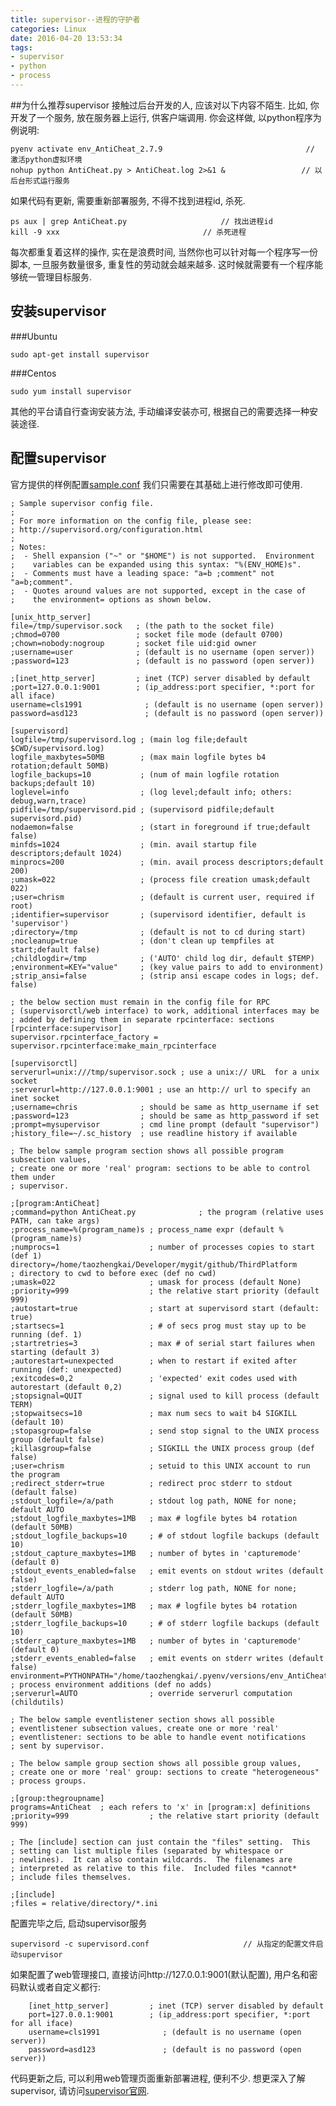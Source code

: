 ```yaml
---
title: supervisor--进程的守护者
categories: Linux
date: 2016-04-20 13:53:34
tags:
- supervisor
- python
- process
---
```


##为什么推荐supervisor
接触过后台开发的人, 应该对以下内容不陌生.
比如, 你开发了一个服务, 放在服务器上运行, 供客户端调用. 你会这样做, 以python程序为例说明:

	pyenv activate env_AntiCheat_2.7.9                                // 激活python虚拟环境
	nohup python AntiCheat.py > AntiCheat.log 2>&1 &                 // 以后台形式运行服务

如果代码有更新, 需要重新部署服务, 不得不找到进程id, 杀死.

	ps aux | grep AntiCheat.py                     // 找出进程id
    kill -9 xxx								   // 杀死进程

每次都重复着这样的操作, 实在是浪费时间, 当然你也可以针对每一个程序写一份脚本, 一旦服务数量很多, 重复性的劳动就会越来越多. 这时候就需要有一个程序能够统一管理目标服务.
<!-- more -->
## 安装supervisor
###Ubuntu

	sudo apt-get install supervisor

###Centos

	sudo yum install supervisor

其他的平台请自行查询安装方法, 手动编译安装亦可, 根据自己的需要选择一种安装途径.

## 配置supervisor
官方提供的样例配置[sample.conf](https://github.com/Supervisor/supervisor/blob/master/supervisor/skel/sample.conf)
我们只需要在其基础上进行修改即可使用.

	; Sample supervisor config file.
    ;
    ; For more information on the config file, please see:
    ; http://supervisord.org/configuration.html
    ;
    ; Notes:
    ;  - Shell expansion ("~" or "$HOME") is not supported.  Environment
    ;    variables can be expanded using this syntax: "%(ENV_HOME)s".
    ;  - Comments must have a leading space: "a=b ;comment" not "a=b;comment".
    ;  - Quotes around values are not supported, except in the case of
    ;    the environment= options as shown below.

    [unix_http_server]
    file=/tmp/supervisor.sock   ; (the path to the socket file)
    ;chmod=0700                 ; socket file mode (default 0700)
    ;chown=nobody:nogroup       ; socket file uid:gid owner
    ;username=user              ; (default is no username (open server))
    ;password=123               ; (default is no password (open server))

    ;[inet_http_server]         ; inet (TCP) server disabled by default
    ;port=127.0.0.1:9001        ; (ip_address:port specifier, *:port for all iface)
    username=cls1991              ; (default is no username (open server))
    password=asd123               ; (default is no password (open server))

    [supervisord]
    logfile=/tmp/supervisord.log ; (main log file;default $CWD/supervisord.log)
    logfile_maxbytes=50MB        ; (max main logfile bytes b4 rotation;default 50MB)
    logfile_backups=10           ; (num of main logfile rotation backups;default 10)
    loglevel=info                ; (log level;default info; others: debug,warn,trace)
    pidfile=/tmp/supervisord.pid ; (supervisord pidfile;default supervisord.pid)
    nodaemon=false               ; (start in foreground if true;default false)
    minfds=1024                  ; (min. avail startup file descriptors;default 1024)
    minprocs=200                 ; (min. avail process descriptors;default 200)
    ;umask=022                   ; (process file creation umask;default 022)
    ;user=chrism                 ; (default is current user, required if root)
    ;identifier=supervisor       ; (supervisord identifier, default is 'supervisor')
    ;directory=/tmp              ; (default is not to cd during start)
    ;nocleanup=true              ; (don't clean up tempfiles at start;default false)
    ;childlogdir=/tmp            ; ('AUTO' child log dir, default $TEMP)
    ;environment=KEY="value"     ; (key value pairs to add to environment)
    ;strip_ansi=false            ; (strip ansi escape codes in logs; def. false)

    ; the below section must remain in the config file for RPC
    ; (supervisorctl/web interface) to work, additional interfaces may be
    ; added by defining them in separate rpcinterface: sections
    [rpcinterface:supervisor]
    supervisor.rpcinterface_factory = supervisor.rpcinterface:make_main_rpcinterface

    [supervisorctl]
    serverurl=unix:///tmp/supervisor.sock ; use a unix:// URL  for a unix socket
    ;serverurl=http://127.0.0.1:9001 ; use an http:// url to specify an inet socket
    ;username=chris              ; should be same as http_username if set
    ;password=123                ; should be same as http_password if set
    ;prompt=mysupervisor         ; cmd line prompt (default "supervisor")
    ;history_file=~/.sc_history  ; use readline history if available

    ; The below sample program section shows all possible program subsection values,
    ; create one or more 'real' program: sections to be able to control them under
    ; supervisor.

    ;[program:AntiCheat]
    ;command=python AntiCheat.py              ; the program (relative uses PATH, can take args)
    ;process_name=%(program_name)s ; process_name expr (default %(program_name)s)
    ;numprocs=1                    ; number of processes copies to start (def 1)
    directory=/home/taozhengkai/Developer/mygit/github/ThirdPlatform                ; directory to cwd to before exec (def no cwd)
    ;umask=022                     ; umask for process (default None)
    ;priority=999                  ; the relative start priority (default 999)
    ;autostart=true                ; start at supervisord start (default: true)
    ;startsecs=1                   ; # of secs prog must stay up to be running (def. 1)
    ;startretries=3                ; max # of serial start failures when starting (default 3)
    ;autorestart=unexpected        ; when to restart if exited after running (def: unexpected)
    ;exitcodes=0,2                 ; 'expected' exit codes used with autorestart (default 0,2)
    ;stopsignal=QUIT               ; signal used to kill process (default TERM)
    ;stopwaitsecs=10               ; max num secs to wait b4 SIGKILL (default 10)
    ;stopasgroup=false             ; send stop signal to the UNIX process group (default false)
    ;killasgroup=false             ; SIGKILL the UNIX process group (def false)
    ;user=chrism                   ; setuid to this UNIX account to run the program
    ;redirect_stderr=true          ; redirect proc stderr to stdout (default false)
    ;stdout_logfile=/a/path        ; stdout log path, NONE for none; default AUTO
    ;stdout_logfile_maxbytes=1MB   ; max # logfile bytes b4 rotation (default 50MB)
    ;stdout_logfile_backups=10     ; # of stdout logfile backups (default 10)
    ;stdout_capture_maxbytes=1MB   ; number of bytes in 'capturemode' (default 0)
    ;stdout_events_enabled=false   ; emit events on stdout writes (default false)
    ;stderr_logfile=/a/path        ; stderr log path, NONE for none; default AUTO
    ;stderr_logfile_maxbytes=1MB   ; max # logfile bytes b4 rotation (default 50MB)
    ;stderr_logfile_backups=10     ; # of stderr logfile backups (default 10)
    ;stderr_capture_maxbytes=1MB   ; number of bytes in 'capturemode' (default 0)
    ;stderr_events_enabled=false   ; emit events on stderr writes (default false)
    environment=PYTHONPATH="/home/taozhengkai/.pyenv/versions/env_AntiCheat_2.7.9/bin"       ; process environment additions (def no adds)
    ;serverurl=AUTO                ; override serverurl computation (childutils)

    ; The below sample eventlistener section shows all possible
    ; eventlistener subsection values, create one or more 'real'
    ; eventlistener: sections to be able to handle event notifications
    ; sent by supervisor.

    ; The below sample group section shows all possible group values,
    ; create one or more 'real' group: sections to create "heterogeneous"
    ; process groups.

    ;[group:thegroupname]
    programs=AntiCheat  ; each refers to 'x' in [program:x] definitions
    ;priority=999                  ; the relative start priority (default 999)

    ; The [include] section can just contain the "files" setting.  This
    ; setting can list multiple files (separated by whitespace or
    ; newlines).  It can also contain wildcards.  The filenames are
    ; interpreted as relative to this file.  Included files *cannot*
    ; include files themselves.

    ;[include]
    ;files = relative/directory/*.ini

配置完毕之后, 启动supervisor服务

	supervisord -c supervisord.conf                     // 从指定的配置文件启动supervisor

如果配置了web管理接口, 直接访问http://127.0.0.1:9001(默认配置), 用户名和密码默认或者自定义都行:

        [inet_http_server]         ; inet (TCP) server disabled by default
        port=127.0.0.1:9001        ; (ip_address:port specifier, *:port for all iface)
        username=cls1991              ; (default is no username (open server))
        password=asd123               ; (default is no password (open server))

代码更新之后, 可以利用web管理页面重新部署进程, 便利不少. 想更深入了解supervisor, 请访问[supervisor官网](http://supervisord.org/).

